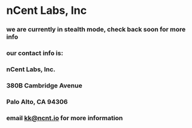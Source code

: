 # 
#
#
#
# nCent Labs, Inc
###
###
###
### we are currently in stealth mode, check back soon for more info
###
###
### our contact info is:
###
###
### nCent Labs, Inc.
### 380B Cambridge Avenue
### Palo Alto, CA 94306
###
### email kk@ncnt.io for more information

